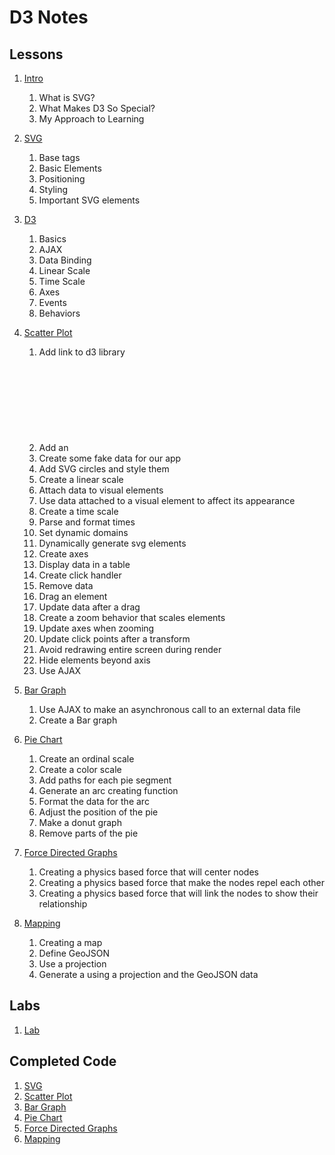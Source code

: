 # D3 Notes

## Lessons

1. [Intro](/INTRO.md)

    1. What is SVG?
    1. What Makes D3 So Special?
    1. My Approach to Learning

1. [SVG](/SVG.md)

    1. Base tags
    1. Basic Elements
    1. Positioning
    1. Styling
    1. Important SVG elements

1. [D3](/D3.md)

    1. Basics
    1. AJAX
    1. Data Binding
    1. Linear Scale
    1. Time Scale
    1. Axes
    1. Events
    1. Behaviors

1. [Scatter Plot](/SCATTER_PLOT.md)

    1. Add link to d3 library
    1. Add an <svg> tag and size it with D3
    1. Create some fake data for our app
    1. Add SVG circles and style them
    1. Create a linear scale
    1. Attach data to visual elements
    1. Use data attached to a visual element to affect its appearance
    1. Create a time scale
    1. Parse and format times
    1. Set dynamic domains
    1. Dynamically generate svg elements
    1. Create axes
    1. Display data in a table
    1. Create click handler
    1. Remove data
    1. Drag an element
    1. Update data after a drag
    1. Create a zoom behavior that scales elements
    1. Update axes when zooming
    1. Update click points after a transform
    1. Avoid redrawing entire screen during render
    1. Hide elements beyond axis
    1. Use AJAX
    
1. [Bar Graph](/BAR.md)

    1. Use AJAX to make an asynchronous call to an external data file
    1. Create a Bar graph

1. [Pie Chart](/PIE.md)

    1. Create an ordinal scale
    1. Create a color scale
    1. Add paths for each pie segment
    1. Generate an arc creating function
    1. Format the data for the arc
    1. Adjust the position of the pie
    1. Make a donut graph
    1. Remove parts of the pie

1. [Force Directed Graphs](/FORCE_DIRECTED_GRAPH.md)

    1. Creating a physics based force that will center nodes
    1. Creating a physics based force that make the nodes repel each other
    1. Creating a physics based force that will link the nodes to show their relationship

1. [Mapping](/MAPS.md)

    1. Creating a map
    1. Define GeoJSON
    1. Use a projection
    1. Generate a <path> using a projection and the GeoJSON data

## Labs

1. [Lab](/Lab.md)

## Completed Code

1. [SVG](/examples/svg)
1. [Scatter Plot](/examples/scatter_plot)
1. [Bar Graph](/examples/bar)
1. [Pie Chart](/examples/pie)
1. [Force Directed Graphs](/examples/force_directed_graph)
1. [Mapping](/examples/mapping)
